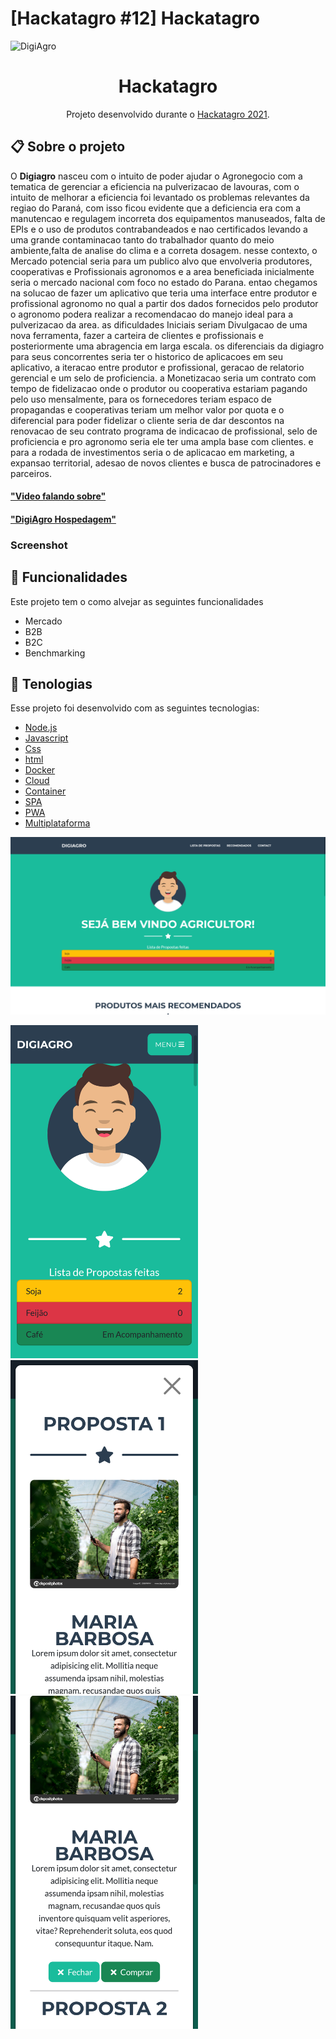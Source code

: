 # [Hackatagro #12] Hackatagro 

![DigiAgro](https://github.com/DigiAgro/DigiAgro/blob/develop/Doc/testedigiagro.gif)

<h1 align="center">  Hackatagro  </h1>
<p align="center">Projeto desenvolvido durante o  <a href="https://beon.claro.com.br/hackatagro/">Hackatagro 2021</a>. </p>
  

## 📋 Sobre o projeto

O <strong>Digiagro</strong> nasceu com o intuito de poder ajudar o Agronegocio 
com a tematica de gerenciar a eficiencia na pulverizacao de 
lavouras, com o intuito de melhorar a eficiencia foi levantado os
problemas relevantes da regiao do Paraná, com isso ficou evidente 
que a deficiencia era com a manutencao e regulagem
incorreta dos equipamentos manuseados, falta de EPIs e 
o uso de produtos contrabandeados e nao certificados levando a uma grande 
contaminacao tanto do trabalhador quanto do meio ambiente,falta de analise do clima
e a correta dosagem.
nesse contexto, o Mercado potencial seria para um publico alvo que envolveria produtores, 
cooperativas e Profissionais agronomos e a area beneficiada inicialmente
seria o mercado nacional com foco no estado do Parana.
entao chegamos na solucao de fazer um aplicativo que teria uma interface entre produtor e 
profissional agronomo no qual a partir dos dados fornecidos pelo produtor o agronomo 
podera realizar a recomendacao do manejo ideal para a pulverizacao da area.
as dificuldades Iniciais seriam Divulgacao de uma nova ferramenta, fazer a carteira de clientes e profissionais
e posteriormente uma abragencia em larga escala.
os diferenciais da digiagro para seus concorrentes seria 
ter o historico de aplicacoes em seu aplicativo, a iteracao entre produtor e profissional, geracao de relatorio gerencial
e um selo de proficiencia.
a Monetizacao seria um contrato com tempo de fidelizacao onde o produtor ou cooperativa estariam pagando 
pelo uso mensalmente, para os fornecedores teriam espaco de propagandas e cooperativas teriam um melhor 
valor por quota e o diferencial para poder fidelizar o cliente seria de dar descontos na renovacao de seu contrato
programa de indicacao de profissional, selo de proficiencia e pro agronomo seria ele ter uma ampla base
com clientes.
e para a rodada de investimentos seria o de aplicacao em marketing, a expansao territorial, adesao de novos clientes e
busca de patrocinadores e parceiros.


#### ["Video falando sobre"](https://youtu.be/hpNpKjsVn38)
#### ["DigiAgro Hospedagem"](https://digiagro.herokuapp.com/)

### Screenshot

## 🚀 Funcionalidades
Este projeto tem o como alvejar as seguintes funcionalidades
- Mercado
- B2B
- B2C
- Benchmarking

## 🚀 Tenologias
Esse projeto foi desenvolvido com as seguintes tecnologias:
- [Node.js](https://nodejs.org/en/)
- [Javascript](https://www.javascript.com/)
- [Css]()
- [html]()
- [Docker]()
- [Cloud]()
- [Container]()
- [SPA]()
- [PWA]()
- [Multiplataforma]()

<img src="https://github.com/DigiAgro/DigiAgro/blob/develop/Doc/Screen%20Shot%202021-07-18%20at%2017.06.24.png" width="900" />


<img src="https://github.com/DigiAgro/DigiAgro/blob/develop/Doc/Screen%20Shot%202021-07-18%20at%2016.56.21.png" width="300" /><img src="https://github.com/DigiAgro/DigiAgro/blob/develop/Doc/Screen%20Shot%202021-07-18%20at%2016.56.33.png" width="300" /><img src="https://github.com/DigiAgro/DigiAgro/blob/develop/Doc/Screen%20Shot%202021-07-18%20at%2016.56.37.png" width="300" />
